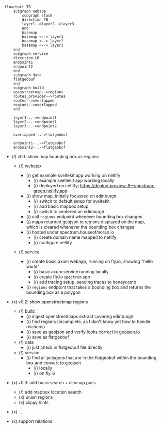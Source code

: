 ```mermaid
flowchart TB
    subgraph webapp
        subgraph stack
        direction TB
        layer1-->layer2-->layer3
        end
        basemap
        basemap <--> layer1
        basemap <--> layer2
        basemap <--> layer3
    end
    subgraph service
    direction LR
    endpoint1
    endpoint2
    end
    subgraph data
    flatgeobuf
    end
    subgraph build
    openstreetmap-->regions
    routes_provider-->routes
    routes-->overlapped
    regions-->overlapped
    end

    layer1-..->endpoint1
    layer2-..->endpoint1
    layer3-..->endpoint2

    overlapped-..->flatgeobuf

    endpoint1-..->flatgeobuf
    endpoint2-..->flatgeobuf
```

- (/) v0.1: show map bounding box as regions

  - (/) webapp

    - (/) get example sveltekit app working on netlify
      - (/) example sveltekit app working locally
      - (/) deployed on netlify; https://deploy-preview-8--spectrum-green.netlify.app
    - (/) show map, initially focussed on edinburgh
      - (/) switch to default setup for sveltekit
      - (/) add basic mapbox setup
      - (/) switch to centered on edinburgh
    - (/) call `regions` endpoint whenever bounding box changes
    - (/) maps returned geojson to regions displayed on the map, which is cleared whenever the bounding box changes
    - (/) hosted under spectrum.houseofmoran.io
      - (/) create domain name mapped to netlify
      - (/) configure netlify

  - (/) service
    - (/) create basic axum webapp, running on fly.io, showing "hello world"
      - (/) basic axum service running locally
      - (/) create fly.io `spectrum` app
      - (/) add tracing setup, sending traces to honeycomb
    - (/) `regions` endpoint that takes a bounding box and returns the bounding box as a polygon

- (x) v0.2: show openstreetmap regions
  - (/) build
    - (/) ingest openstreetmaps extract covering edinburgh
    - (/) find regions (incomplete, as I don't know yet how to handle relations)
    - (/) save as geojson and verify looks correct in geojson.io
    - (/) save as flatgeobuf
  - (/) data
    - (/) just check in flatgeobuf file directly
  - (/) service
    - (/) find all polygons that are in the flatgeobuf within the bounding box and convert to geojson
      - (/) locally
      - (/) on fly.io
- (x) v0.3: add basic search + cleanup pass
  - (/) add mapbox location search
  - (x) union regions
  - (x) clippy hints
- (x) ...
- (x) support relations
